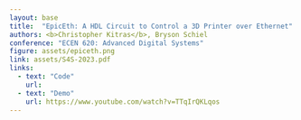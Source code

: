 ```yaml
---
layout: base
title:  "EpicEth: A HDL Circuit to Control a 3D Printer over Ethernet"
authors: <b>Christopher Kitras</b>, Bryson Schiel
conference: "ECEN 620: Advanced Digital Systems"
figure: assets/epiceth.png
link: assets/S4S-2023.pdf
links:
  - text: "Code"
    url:
  - text: "Demo"
    url: https://www.youtube.com/watch?v=TTqIrQKLqos
---
```

